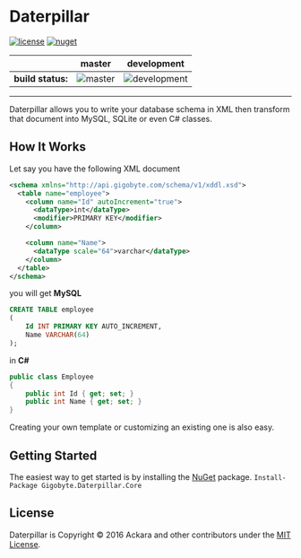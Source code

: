 # Daterpillar

[![license](https://img.shields.io/github/license/mashape/apistatus.svg?maxAge=2592000?style=flat-square)](https://github.com/Ackara/Daterpillar/blob/master/LICENSE) [![nuget](https://img.shields.io/nuget/v/Gigobyte.Daterpillar.Core.svg?maxAge=2592000?style=flat-square)](https://www.nuget.org/packages/Gigobyte.Daterpillar.Core)

|            |**master**|**development**|
|------------|----------|---------------|
|**build status:**|![master](https://acklann.visualstudio.com/_apis/public/build/definitions/3f4e6949-e21e-4b02-a69d-067a400f0377/7/badge)|![development](https://acklann.visualstudio.com/_apis/public/build/definitions/3f4e6949-e21e-4b02-a69d-067a400f0377/3/badge)|

----------

Daterpillar allows you to write your database schema in XML then transform that document into MySQL, SQLite or even C# classes.

## How It Works
Let say you have the following XML document

```xml
<schema xmlns="http://api.gigobyte.com/schema/v1/xddl.xsd">
  <table name="employee">
	<column name="Id" autoIncrement="true">
	  <dataType>int</dataType>
	  <modifier>PRIMARY KEY</modifier>
	</column>

	<column name="Name">
	  <dataType scale="64">varchar</dataType>
	</column>
  </table>
</schema>
```

you will get **MySQL** 

```sql
CREATE TABLE employee
(
	Id INT PRIMARY KEY AUTO_INCREMENT,
	Name VARCHAR(64)
);
```

in **C#**

```csharp
public class Employee
{
	public int Id { get; set; }
	public int Name { get; set; }
}
```

Creating your own template or customizing an existing one is also easy.

## Getting Started
The easiest way to get started is by installing the [NuGet](https://www.nuget.org/packages/Gigobyte.Daterpillar.Core) package. `` Install-Package Gigobyte.Daterpillar.Core ``

## License
Daterpillar is Copyright © 2016 Ackara and other contributors under the [MIT License](https://github.com/Ackara/Daterpillar/blob/master/LICENSE).


